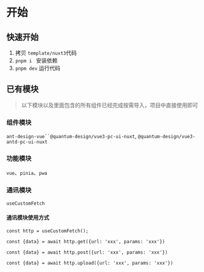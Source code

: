 # 开始
## 快速开始
1. 拷贝 `template/nuxt3`代码
2. `pnpm i ` 安装依赖
3. `pnpm dev` 运行代码

## 已有模块
> 以下模块以及里面包含的所有组件已经完成按需导入，项目中直接使用即可
### 组件模块
`ant-design-vue``@quantum-design/vue3-pc-ui-nuxt`, `@quantum-design/vue3-antd-pc-ui-nuxt`

### 功能模块
`vue`、`pinia`、`pwa`

### 通讯模块
`useCustomFetch`

#### 通讯模块使用方式
```vue
const http = useCustomFetch();

const {data} = await http.get({url: 'xxx', params: 'xxx'})

const {data} = await http.post({url: 'xxx', params: 'xxx'})

const {data} = await http.upload({url: 'xxx', params: 'xxx'})
```